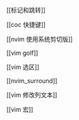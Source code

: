 [[标记和跳转]]

[[coc 快捷键]]

[[nvim 使用系统剪切版]]

[[vim golf]]

[[vim 选区]]

[[nvim_surround]]

[[vim 修改列文本]]

[[vim 宏]]